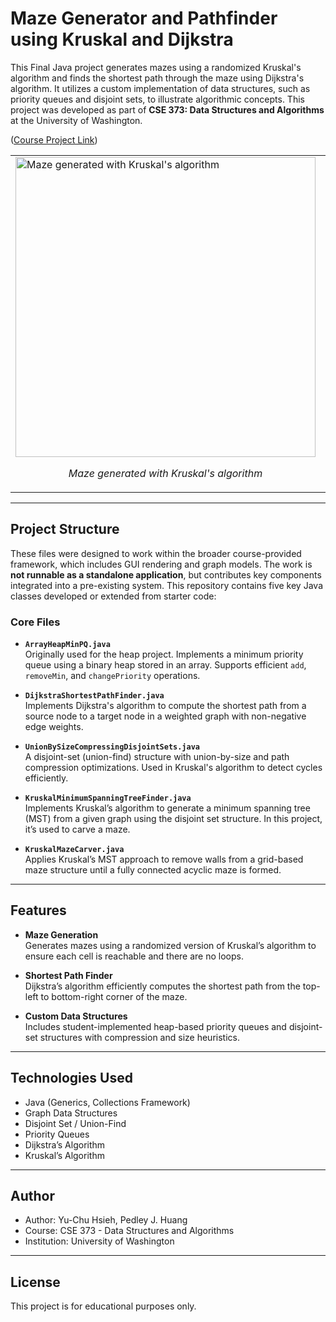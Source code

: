 # Maze Generator and Pathfinder using Kruskal and Dijkstra

This Final Java project generates mazes using a randomized Kruskal's algorithm and finds the shortest path through the maze using Dijkstra's algorithm. It utilizes a custom implementation of data structures, such as priority queues and disjoint sets, to illustrate algorithmic concepts. This project was developed as part of **CSE 373: Data Structures and Algorithms** at the University of Washington.

([Course Project Link](https://courses.cs.washington.edu/courses/cse373/25wi/projects/mazes/))

<table>
  <tr>
    <td>
      <img width="480" alt="Maze generated with Kruskal's algorithm" src="https://github.com/user-attachments/assets/73bdccee-143c-4f2e-bded-111d719e2afd" />
      <p align="center"><em>Maze generated with Kruskal's algorithm</em></p>
    </td>
    <td>
      <img width="480" alt="Shortest path computed using Dijkstra's algorithm" src="https://github.com/user-attachments/assets/c50dadda-e816-4020-84b5-3865b1a10590" />
      <p align="center"><em>Shortest path computed using Dijkstra's algorithm</em></p>
    </td>
  </tr>
</table>

---

## Project Structure

These files were designed to work within the broader course-provided framework, which includes GUI rendering and graph models. The work is **not runnable as a standalone application**, but contributes key components integrated into a pre-existing system. This repository contains five key Java classes developed or extended from starter code:

### Core Files

- **`ArrayHeapMinPQ.java`**  
  Originally used for the heap project. Implements a minimum priority queue using a binary heap stored in an array. Supports efficient `add`, `removeMin`, and `changePriority` operations.

- **`DijkstraShortestPathFinder.java`**  
  Implements Dijkstra's algorithm to compute the shortest path from a source node to a target node in a weighted graph with non-negative edge weights.

- **`UnionBySizeCompressingDisjointSets.java`**  
  A disjoint-set (union-find) structure with union-by-size and path compression optimizations. Used in Kruskal's algorithm to detect cycles efficiently.

- **`KruskalMinimumSpanningTreeFinder.java`**  
  Implements Kruskal’s algorithm to generate a minimum spanning tree (MST) from a given graph using the disjoint set structure. In this project, it’s used to carve a maze.

- **`KruskalMazeCarver.java`**  
  Applies Kruskal’s MST approach to remove walls from a grid-based maze structure until a fully connected acyclic maze is formed.

---

## Features

- **Maze Generation**  
  Generates mazes using a randomized version of Kruskal’s algorithm to ensure each cell is reachable and there are no loops.

- **Shortest Path Finder**  
  Dijkstra’s algorithm efficiently computes the shortest path from the top-left to bottom-right corner of the maze.

- **Custom Data Structures**  
  Includes student-implemented heap-based priority queues and disjoint-set structures with compression and size heuristics.

---

## Technologies Used

- Java (Generics, Collections Framework)
- Graph Data Structures
- Disjoint Set / Union-Find
- Priority Queues
- Dijkstra’s Algorithm
- Kruskal’s Algorithm

---

## Author

- Author: Yu-Chu Hsieh, Pedley J. Huang
- Course: CSE 373 - Data Structures and Algorithms
- Institution: University of Washington

---

## License

This project is for educational purposes only.
